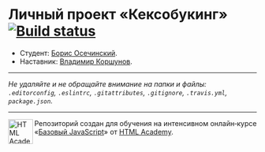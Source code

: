 # Личный проект «Кексобукинг» [![Build status][travis-image]][travis-url]

* Студент: [Борис Осечинский](https://up.htmlacademy.ru/javascript/9/user/342539).
* Наставник: [Владимир Коршунов](https://htmlacademy.ru/profile/bekobou).

---

_Не удаляйте и не обращайте внимание на папки и файлы:_<br>
_`.editorconfig`, `.eslintrc`, `.gitattributes`, `.gitignore`, `.travis.yml`, `package.json`._

---

<a href="https://htmlacademy.ru/intensive/javascript"><img align="left" width="50" height="50" title="HTML Academy" src="https://up.htmlacademy.ru/static/img/intensive/javascript/logo-for-github.svg"></a>

Репозиторий создан для обучения на интенсивном онлайн‑курсе «[Базовый JavaScript](https://htmlacademy.ru/intensive/javascript)» от [HTML Academy](https://htmlacademy.ru).

[travis-image]: https://travis-ci.org/htmlacademy-javascript/342539-keksobooking.svg?branch=master
[travis-url]: https://travis-ci.org/htmlacademy-javascript/342539-keksobooking
